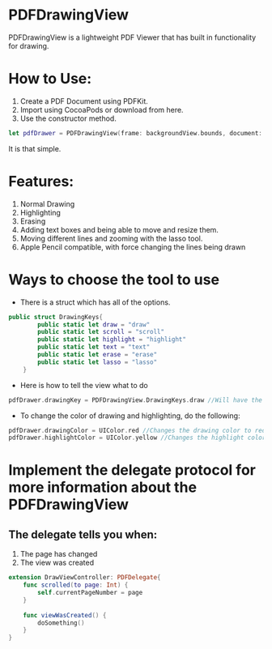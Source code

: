 # PDFDrawingView
PDFDrawingView is a lightweight PDF Viewer that has built in functionality for drawing.

# How to Use:

1. Create a PDF Document using PDFKit.
2. Import using CocoaPods or download from here.
3. Use the constructor method.
```swift
let pdfDrawer = PDFDrawingView(frame: backgroundView.bounds, document: documentPDF, delegate: self) //Creates an instance of the view
```
It is that simple.

# Features:
1. Normal Drawing
2. Highlighting
3. Erasing
4. Adding text boxes and being able to move and resize them.
5. Moving different lines and zooming with the lasso tool.
4. Apple Pencil compatible, with force changing the lines being drawn

# Ways to choose the tool to use
- There is a struct which has all of the options.
```swift 
public struct DrawingKeys{
        public static let draw = "draw"
        public static let scroll = "scroll"
        public static let highlight = "highlight"
        public static let text = "text"
        public static let erase = "erase"
        public static let lasso = "lasso"
    }
```    
- Here is how to tell the view what to do
```swift
pdfDrawer.drawingKey = PDFDrawingView.DrawingKeys.draw //Will have the view draw
```
- To change the color of drawing and highlighting, do the following:
```swift
pdfDrawer.drawingColor = UIColor.red //Changes the drawing color to red
pdfDrawer.highlightColor = UIColor.yellow //Changes the highlight color to yellow
```
# Implement the delegate protocol for more information about the PDFDrawingView
## The delegate tells you when:
1. The page has changed
2. The view was created
```swift
extension DrawViewController: PDFDelegate{
    func scrolled(to page: Int) {
        self.currentPageNumber = page
    }
    
    func viewWasCreated() {
        doSomething()
    }
}
```
